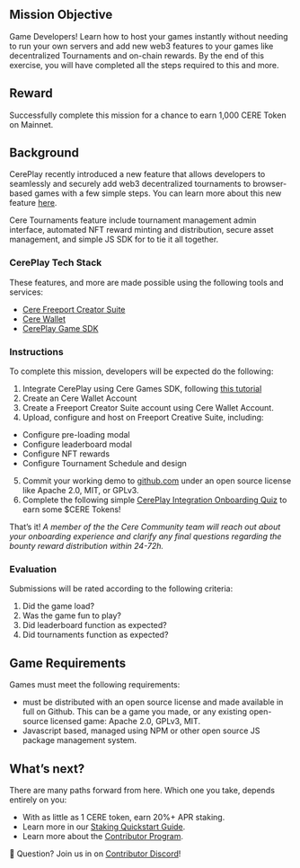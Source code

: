 ## Mission Objective
Game Developers! Learn how to host your games instantly without needing to run your own servers and add new web3 features to your games like decentralized Tournaments and on-chain rewards. By the end of this exercise, you will have completed all the steps required to this and more.

## Reward
Successfully complete this mission for a chance to earn 1,000 CERE Token on Mainnet.

## Background
CerePlay recently introduced a new feature that allows developers to seamlessly and securely add web3 decentralized tournaments to browser-based games with a few simple steps. You can learn more about this new feature [here](https://www.notion.so/CerePlay-5d52a8513bd54714847d4ff8c67ad4d1?pvs=21).

Cere Tournaments feature include tournament management admin interface, automated NFT reward minting and distribution, secure asset management, and simple JS SDK for to tie it all together.

### CerePlay Tech Stack
These features, and more are made possible using the following tools and services:

- [Cere Freeport Creator Suite](https://www.notion.so/Freeport-f7aa8be8944a47499d885ecec9ae58a8?pvs=21)
- [Cere Wallet](https://www.notion.so/Cere-Wallet-a5b01546fbea4a368f1eda038f8723fc?pvs=21)
- [CerePlay Game SDK](https://www.notion.so/Game-SDK-69865967cd63430892a54167df9b7bdf?pvs=21)

### Instructions
To complete this mission, developers will be expected do the following:

1. Integrate CerePlay using Cere Games SDK, following [this tutorial](https://www.notion.so/How-to-Upload-your-Game-to-DDC-CerePlay-Integration-Tutorial-34df8a8699344d4e9192b1572858dbb1?pvs=4)
2. Create an Cere Wallet Account
3. Create a Freeport Creator Suite account using Cere Wallet Account.
4. Upload, configure and host on Freeport Creative Suite, including:
 - Configure pre-loading modal
 - Configure leaderboard modal
 - Configure NFT rewards
 - Configure Tournament Schedule and design
5. Commit your working demo to [github.com](http://github.com) under an open source license like Apache 2.0, MIT, or GPLv3.
6. Complete the following simple [CerePlay Integration Onboarding Quiz](https://noteforms.com/forms/cereplay-onboarding-quiz-gycnrh) to earn some $CERE Tokens!

That’s it!  *A member of the the Cere Community team will reach out about your onboarding experience and clarify any final questions regarding the bounty reward distribution within 24-72h.*

### Evaluation
Submissions will be rated according to the following criteria:

1. Did the game load?
2. Was the game fun to play?
3. Did leaderboard function as expected?
4. Did tournaments function as expected?

## Game Requirements
Games must meet the following requirements:
- must be distributed with an open source license and made available in full on Github. This can be a game you made, or any existing open-source licensed game: Apache 2.0, GPLv3, MIT.
- Javascript based, managed using NPM or other open source JS package management system.

## What’s next?
There are many paths forward from here. Which one you take, depends entirely on you:
- With as little as 1 CERE token, earn 20%+ APR staking. 
- Learn more in our [Staking Quickstart Guide](https://www.notion.so/Cere-Staking-Quickstart-Guide-8df5abe1f83a4f95bda53c49da245407?pvs=21).
- Learn more about the [Contributor Program](https://www.notion.so/Contributor-Portal-21b1eab42f304bdc9347ffd5882b0ee6?pvs=21).

🛟 Question? Join us in on [Contributor Discord](https://cere.network/discord)!
